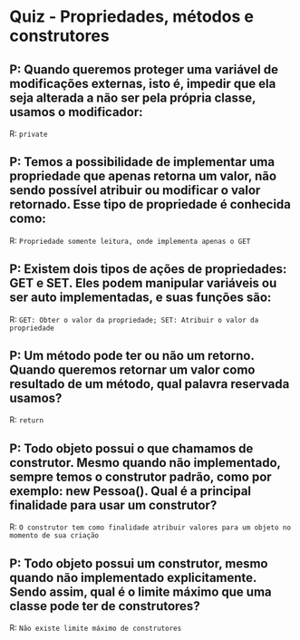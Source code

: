 # Quiz - Propriedades, métodos e construtores

## P: Quando queremos proteger uma variável de modificações externas, isto é, impedir que ela seja alterada a não ser pela própria classe, usamos o modificador:

R: `private`

## P: Temos a possibilidade de implementar uma propriedade que apenas retorna um valor, não sendo possível atribuir ou modificar o valor retornado. Esse tipo de propriedade é conhecida como:

R: `Propriedade somente leitura, onde implementa apenas o GET`

## P: Existem dois tipos de ações de propriedades: GET e SET. Eles podem manipular variáveis ou ser auto implementadas, e suas funções são:

R: `GET: Obter o valor da propriedade; SET: Atribuir o valor da propriedade`

## P: Um método pode ter ou não um retorno. Quando queremos retornar um valor como resultado de um método, qual palavra reservada usamos?

R: `return`

## P: Todo objeto possui o que chamamos de construtor. Mesmo quando não implementado, sempre temos o construtor padrão, como por exemplo: new Pessoa(). Qual é a principal finalidade para usar um construtor?

R: `O construtor tem como finalidade atribuir valores para um objeto no momento de sua criação`

## P: Todo objeto possui um construtor, mesmo quando não implementado explicitamente. Sendo assim, qual é o limite máximo que uma classe pode ter de construtores?

R: `Não existe limite máximo de construtores`
